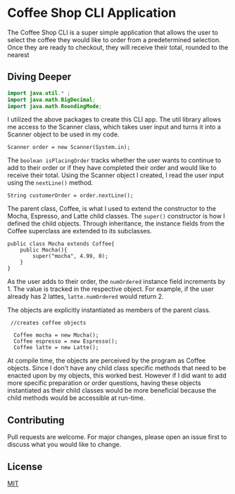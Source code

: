 # Coffee Shop CLI Application

The Coffee Shop CLI is a super simple application that allows the user to select the coffee they would like to order from a predetermined selection. Once they are ready to checkout, they will receive their total, rounded to the nearest

## Diving Deeper

```java
import java.util.* ;
import java.math.BigDecimal;
import java.math.RoundingMode;
```
I utilized the above packages to create this CLI app. The util library allows me access to the Scanner class, which takes user input and turns it into a Scanner object to be used in my code.

```
Scanner order = new Scanner(System.in);
```
The ```boolean isPlacingOrder``` tracks whether the user wants to continue to add to their order or if they have completed their order and would like to receive their total. 
Using the Scanner object I created, I read the user input using the ```nextLine()``` method.
```
String customerOrder = order.nextLine();
```
The parent class, Coffee, is what I used to extend the constructor to the Mocha, Espresso, and Latte child classes. The ```super()``` constructor is how I defined the child objects. Through inheritance, the instance fields from the Coffee superclass are extended to its subclasses.
```
public class Mocha extends Coffee{
    public Mocha(){
        super("mocha", 4.99, 0);
    }
}
```
As the user adds to their order, the ```numOrdered``` instance field increments by 1. The value is tracked in the respective object. For example, if the user already has 2 lattes, ```latte.numOrdered``` would return 2. 

The objects are explicitly instantiated as members of the parent class. 
```
 //creates coffee objects
 
  Coffee mocha = new Mocha();
  Coffee espresso = new Espresso();
  Coffee latte = new Latte();
```
At compile time, the objects are perceived by the program as Coffee objects. Since I don't have any child class specific methods that need to be enacted upon by my objects, this worked best. However if I did want to add more specific preparation or order questions, having these objects instantiated as their child classes would be more beneficial because the child methods would be accessible at run-time.

## Contributing

Pull requests are welcome. For major changes, please open an issue first
to discuss what you would like to change.


## License

[MIT](https://choosealicense.com/licenses/mit/)